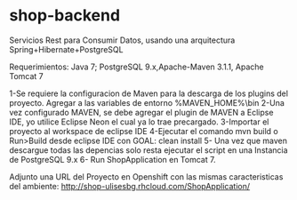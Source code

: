 # shop-backend
Servicios Rest para Consumir Datos, usando una arquitectura Spring+Hibernate+PostgreSQL


Requerimientos: Java 7; PostgreSQL 9.x,Apache-Maven 3.1.1, Apache Tomcat 7

1-Se requiere la configuracion de Maven para la descarga de los plugins del proyecto. Agregar a las variables de entorno %MAVEN_HOME%\bin
2-Una vez  configurado MAVEN, se debe agregar el plugin de MAVEN a Eclipse IDE, yo utilice Eclipse Neon el cual ya lo trae precargado.
3-Importar el proyecto al workspace de eclipse IDE
4-Ejecutar el comando mvn build o Run>Build desde eclipse IDE con GOAL: clean install
5- Una vez que maven descargue todas las depencias solo resta ejecutar el script en una Instancia de PostgreSQL 9.x
6- Run ShopApplication en Tomcat 7.


Adjunto una URL del Proyecto en Openshift con las mismas caracteristicas del ambiente: http://shop-ulisesbg.rhcloud.com/ShopApplication/

